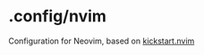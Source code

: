 # .config/nvim

Configuration for Neovim, based on [kickstart.nvim](https://github.com/nvim-lua/kickstart.nvim)
